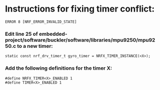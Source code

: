 # Instructions for fixing timer conflict: 
`ERROR 8 [NRF_ERROR_INVALID_STATE]`
### Edit line 25 of embedded-project/software/buckler/software/libraries/mpu9250/mpu9250.c to a new timer:
`static const nrf_drv_timer_t gyro_timer = NRFX_TIMER_INSTANCE(<X>);`
### Add the following definitions for the timer X:
`#define NRFX_TIMER<X>_ENABLED 1`<br />
`#define TIMER<X>_ENABLED 1`
